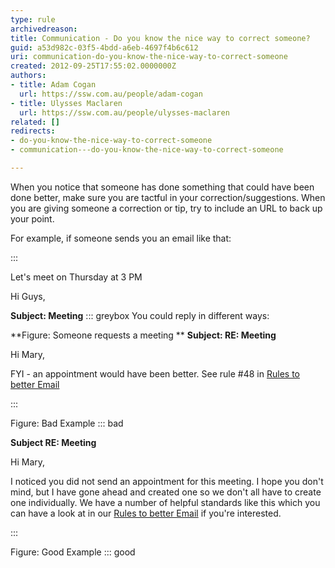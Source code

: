 ```yaml
---
type: rule
archivedreason: 
title: Communication - Do you know the nice way to correct someone?
guid: a53d982c-03f5-4bdd-a6eb-4697f4b6c612
uri: communication-do-you-know-the-nice-way-to-correct-someone
created: 2012-09-25T17:55:02.0000000Z
authors:
- title: Adam Cogan
  url: https://ssw.com.au/people/adam-cogan
- title: Ulysses Maclaren
  url: https://ssw.com.au/people/ulysses-maclaren
related: []
redirects:
- do-you-know-the-nice-way-to-correct-someone
- communication---do-you-know-the-nice-way-to-correct-someone

---
```


When you notice that someone has done something that could have been done better, make sure you are tactful in your correction/suggestions. When you are giving someone a correction or tip, try to include an URL to back up your point.

For example, if someone sends you an email like that:

<!--endintro-->


:::

Let's meet on Thursday at 3 PM

Hi Guys,

 **Subject: Meeting** 
::: greybox
You could reply in different ways:


 **Figure: Someone requests a meeting
** 
**Subject: RE: Meeting** 

Hi Mary,
 
FYI - an appointment would have been better. See rule #48 in [Rules to better Email](/appointments-do-you-send-outlook-calendar-appointments-when-appropriate)



:::

Figure: Bad Example
::: bad

**Subject RE: Meeting** 

Hi Mary,

I noticed you did not send an appointment for this meeting. I hope you don't mind, but I have gone ahead and created one so we don't all have to create one individually. 
We have a number of helpful standards like this which you can have a look at in our [Rules to better Email](/appointments-do-you-send-outlook-calendar-appointments-when-appropriate) if you're interested.

:::

Figure: Good Example
::: good
